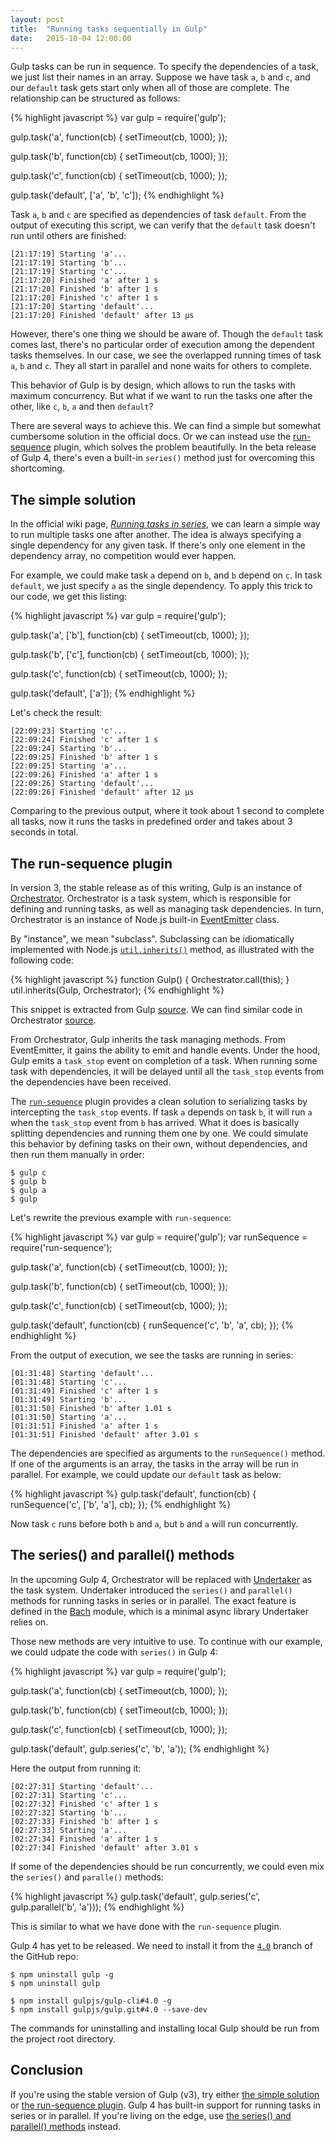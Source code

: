 ```yaml
---
layout: post
title:  "Running tasks sequentially in Gulp"
date:   2015-10-04 12:00:00
---
```


Gulp tasks can be run in sequence. To specify the dependencies of a task, we just list their names in an array. Suppose we have task `a`, `b` and `c`, and our `default` task gets start only when all of those are complete. The relationship can be structured as follows:

{% highlight javascript %}
var gulp = require('gulp');

gulp.task('a', function(cb) {
  setTimeout(cb, 1000);
});

gulp.task('b', function(cb) {
  setTimeout(cb, 1000);
});

gulp.task('c', function(cb) {
  setTimeout(cb, 1000);
});

gulp.task('default', ['a', 'b', 'c']);
{% endhighlight %}

Task `a`, `b` and `c` are specified as dependencies of task `default`. From the output of executing this script, we can verify that the `default` task doesn't run until others are finished:

    [21:17:19] Starting 'a'...
    [21:17:19] Starting 'b'...
    [21:17:19] Starting 'c'...
    [21:17:20] Finished 'a' after 1 s
    [21:17:20] Finished 'b' after 1 s
    [21:17:20] Finished 'c' after 1 s
    [21:17:20] Starting 'default'...
    [21:17:20] Finished 'default' after 13 μs

However, there's one thing we should be aware of. Though the `default` task comes last, there's no particular order of execution among the dependent tasks themselves. In our case, we see the overlapped running times of task `a`, `b` and `c`. They all start in parallel and none waits for others to complete.

This behavior of Gulp is by design, which allows to run the tasks with maximum concurrency. But what if we want to run the tasks one after the other, like `c`, `b`, `a` and then `default`?

There are several ways to achieve this. We can find a simple but somewhat cumbersome solution in the official docs. Or we can instead use the [run-sequence](https://www.npmjs.com/package/run-sequence) plugin, which solves the problem beautifully. In the beta release of Gulp 4, there's even a built-in `series()` method just for overcoming this shortcoming.

## The simple solution

In the official wiki page, *[Running tasks in series](https://github.com/gulpjs/gulp/blob/master/docs/recipes/running-tasks-in-series.md)*, we can learn a simple way to run multiple tasks one after another. The idea is always specifying a single dependency for any given task. If there's only one element in the dependency array, no competition would ever happen.

For example, we could make task `a` depend on `b`, and `b` depend on `c`. In task `default`, we just specify `a` as the single dependency. To apply this trick to our code, we get this listing:

{% highlight javascript %}
var gulp = require('gulp');

gulp.task('a', ['b'], function(cb) {
  setTimeout(cb, 1000);
});

gulp.task('b', ['c'], function(cb) {
  setTimeout(cb, 1000);
});

gulp.task('c', function(cb) {
  setTimeout(cb, 1000);
});

gulp.task('default', ['a']);
{% endhighlight %}

Let's check the result:

    [22:09:23] Starting 'c'...
    [22:09:24] Finished 'c' after 1 s
    [22:09:24] Starting 'b'...
    [22:09:25] Finished 'b' after 1 s
    [22:09:25] Starting 'a'...
    [22:09:26] Finished 'a' after 1 s
    [22:09:26] Starting 'default'...
    [22:09:26] Finished 'default' after 12 μs

Comparing to the previous output, where it took about 1 second to complete all tasks, now it runs the tasks in predefined order and takes about 3 seconds in total.

## The run-sequence plugin

In version 3, the stable release as of this writing, Gulp is an instance of [Orchestrator](https://www.npmjs.com/package/orchestrator). Orchestrator is a task system, which is responsible for defining and running tasks, as well as managing task dependencies. In turn, Orchestrator is an instance of Node.js built-in [EventEmitter](https://nodejs.org/api/events.html) class.

By "instance", we mean "subclass". Subclassing can be idiomatically implemented with Node.js [`util.inherits()`](https://nodejs.org/api/util.html#util_util_inherits_constructor_superconstructor) method, as illustrated with the following code:

{% highlight javascript %}
function Gulp() {
  Orchestrator.call(this);
}
util.inherits(Gulp, Orchestrator);
{% endhighlight %}

This snippet is extracted from Gulp [source](https://github.com/gulpjs/gulp/blob/47623606afb698f66a4085ad6f73bc7270ad1654/index.js#L9-L12). We can find similar code in Orchestrator [source](https://github.com/orchestrator/orchestrator/blob/fa11e5e2cbbf735f321d8c19f29c00b8d46058c4/index.js#L10-L17).

From Orchestrator, Gulp inherits the task managing methods. From EventEmitter, it gains the ability to emit and handle events. Under the hood, Gulp emits a `task_stop` event on completion of a task. When running some task with dependencies, it will be delayed until all the `task_stop` events from the dependencies have been received.

The [`run-sequence`](https://www.npmjs.com/package/run-sequence) plugin provides a clean solution to serializing tasks by intercepting the `task_stop` events. If task `a` depends on task `b`, it will run `a` when the `task_stop` event from `b` has arrived. What it does is basically splitting dependencies and running them one by one. We could simulate this behavior by defining tasks on their own, without dependencies, and then run them manually in order:

    $ gulp c
    $ gulp b
    $ gulp a
    $ gulp

Let's rewrite the previous example with `run-sequence`:

{% highlight javascript %}
var gulp = require('gulp');
var runSequence = require('run-sequence');

gulp.task('a', function(cb) {
  setTimeout(cb, 1000);
});

gulp.task('b', function(cb) {
  setTimeout(cb, 1000);
});

gulp.task('c', function(cb) {
  setTimeout(cb, 1000);
});

gulp.task('default', function(cb) {
  runSequence('c', 'b', 'a', cb);
});
{% endhighlight %}

From the output of execution, we see the tasks are running in series:

    [01:31:48] Starting 'default'...
    [01:31:48] Starting 'c'...
    [01:31:49] Finished 'c' after 1 s
    [01:31:49] Starting 'b'...
    [01:31:50] Finished 'b' after 1.01 s
    [01:31:50] Starting 'a'...
    [01:31:51] Finished 'a' after 1 s
    [01:31:51] Finished 'default' after 3.01 s

The dependencies are specified as arguments to the `runSequence()` method. If one of the arguments is an array, the tasks in the array will be run in parallel. For example, we could update our `default` task as below:

{% highlight javascript %}
gulp.task('default', function(cb) {
  runSequence('c', ['b', 'a'], cb);
});
{% endhighlight %}

Now task `c` runs before both `b` and `a`, but `b` and `a` will run concurrently.

## The series() and parallel() methods

In the upcoming Gulp 4, Orchestrator will be replaced with [Undertaker](https://www.npmjs.com/package/undertaker) as the task system. Undertaker introduced the `series()` and `parallel()` methods for running tasks in series or in parallel. The exact feature is defined in the [Bach](https://www.npmjs.com/package/bach) module, which is a minimal async library Undertaker relies on.

Those new methods are very intuitive to use. To continue with our example, we could udpate the code with `series()` in Gulp 4:

{% highlight javascript %}
var gulp = require('gulp');

gulp.task('a', function(cb) {
  setTimeout(cb, 1000);
});

gulp.task('b', function(cb) {
  setTimeout(cb, 1000);
});

gulp.task('c', function(cb) {
  setTimeout(cb, 1000);
});

gulp.task('default', gulp.series('c', 'b', 'a'));
{% endhighlight %}

Here the output from running it:

    [02:27:31] Starting 'default'...
    [02:27:31] Starting 'c'...
    [02:27:32] Finished 'c' after 1 s
    [02:27:32] Starting 'b'...
    [02:27:33] Finished 'b' after 1 s
    [02:27:33] Starting 'a'...
    [02:27:34] Finished 'a' after 1 s
    [02:27:34] Finished 'default' after 3.01 s

If some of the dependencies should be run concurrently, we could even mix the `series()` and `paralle()` methods:

{% highlight javascript %}
gulp.task('default', gulp.series('c', gulp.parallel('b', 'a')));
{% endhighlight %}

This is similar to what we have done with the `run-sequence` plugin.

Gulp 4 has yet to be released. We need to install it from the [`4.0`](https://github.com/gulpjs/gulp/tree/4.0) branch of the GitHub repo:

    $ npm uninstall gulp -g
    $ npm uninstall gulp

    $ npm install gulpjs/gulp-cli#4.0 -g
    $ npm install gulpjs/gulp.git#4.0 --save-dev

The commands for uninstalling and installing local Gulp should be run from the project root directory.

## Conclusion

If you're using the stable version of Gulp (v3), try either [the simple solution](#the-simple-solution) or [the run-sequence plugin](#the-run-sequence-plugin). Gulp 4 has built-in support for running tasks in series or in parallel. If you're living on the edge, use [the series() and parallel() methods](#the-series-and-parallel-methods) instead.

